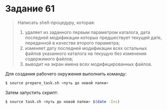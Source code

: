 # Задание 61
> Написать shell-процедуру, которая:
> 1. удаляет из заданного первым параметром каталога, дата последней модификации которых предшествует текущей дате, переданной в качестве второго параметра;
> 2. изменяет дату последней модификации всех остальных файлов указанного каталога на текущую без изменения содержимого файлов;
> 3. выводит на экран имена всех модифицированных файлов.

Для создания рабочего окружения выполнить команду:
```bash
$ source prepare_task.sh <путь до новой папки>
```
Затем запустить скрипт:
```bash
$ source task.sh <путь до новой папки> $(date -Ins)
```
